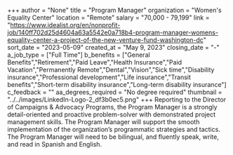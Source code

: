+++
author = "None"
title = "Program Manager"
organization = "Women's Equality Center"
location = "Remote"
salary = "70,000 - 79,199"
link = "https://www.idealist.org/en/nonprofit-job/140ff702d25d4604a63a5542e0a718b4-program-manager-womens-equality-center-a-project-of-the-new-venture-fund-washington-dc"
sort_date = "2023-05-09"
created_at = "May 9, 2023"
closing_date = "-"
a_job_type = ["Full Time"]
b_benefits = ["General Benefits","Retirement","Paid Leave","Health Insurance","Paid Vacation","Permanently Remote","Dental","Vision","Sick time","Disability insurance","Professional development","Life insurance","Transit benefits","Short-term disability insurance","Long-term disability insurance"]
c_feedback = ""
aa_degrees_required = "No degree required"
thumbnail = "../../images/LinkedIn-Logo-2_df3b0ec5.png"
+++
Reporting to the Director of Campaigns & Advocacy Programs, the Program Manager is a strongly detail-oriented and proactive problem-solver with demonstrated project management skills. The Program Manager will support the smooth implementation of the organization’s programmatic strategies and tactics. The Program Manager will need to be bilingual, and fluently speak, write, and read in Spanish and English. 